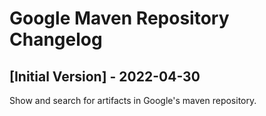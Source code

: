 # Google Maven Repository Changelog

## [Initial Version] - 2022-04-30

Show and search for artifacts in Google's maven repository.
